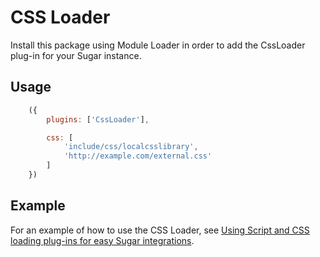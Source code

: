 # CSS Loader

Install this package using Module Loader in order to add the CssLoader plug-in for your Sugar instance.

## Usage
```javascript
    ({
        plugins: ['CssLoader'],

        css: [
            'include/css/localcsslibrary',
            'http://example.com/external.css'
        ]
    })

````
## Example

For an example of how to use the CSS Loader, see [Using Script and CSS loading plug-ins for easy Sugar integrations](https://developer.sugarcrm.com/2016/02/01/using-script-and-css-loading-plug-ins-for-easy-sugar-integrations/).